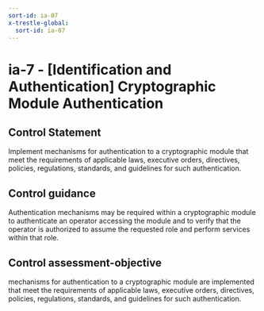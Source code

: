 ```yaml
---
sort-id: ia-07
x-trestle-global:
  sort-id: ia-07
---
```


# ia-7 - \[Identification and Authentication\] Cryptographic Module Authentication

## Control Statement

Implement mechanisms for authentication to a cryptographic module that meet the requirements of applicable laws, executive orders, directives, policies, regulations, standards, and guidelines for such authentication.

## Control guidance

Authentication mechanisms may be required within a cryptographic module to authenticate an operator accessing the module and to verify that the operator is authorized to assume the requested role and perform services within that role.

## Control assessment-objective

mechanisms for authentication to a cryptographic module are implemented that meet the requirements of applicable laws, executive orders, directives, policies, regulations, standards, and guidelines for such authentication.
